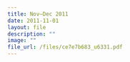 ```yaml
---
title: Nov–Dec 2011
date: 2011-11-01
layout: file
description: ""
image: ""
file_url: /files/ce7e7b683_u6331.pdf
---
```

